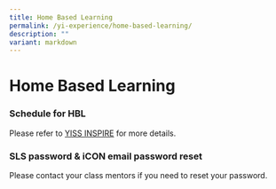 ```yaml
---
title: Home Based Learning
permalink: /yi-experience/home-based-learning/
description: ""
variant: markdown
---
```

# **Home Based Learning**

### Schedule for HBL 

Please refer to [YISS INSPIRE](https://sites.google.com/moe.edu.sg/yiss-inspires/home-based-learning) for more details.

### SLS password & iCON email password reset

Please contact your class mentors if you need to reset your password.